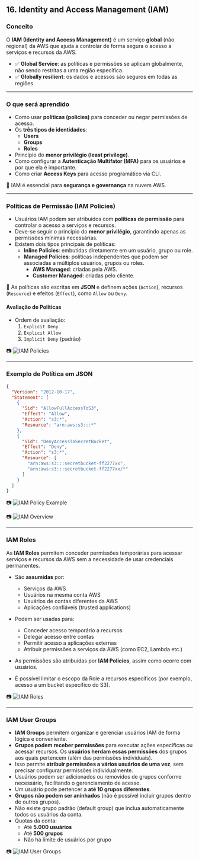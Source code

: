 ## 16. Identity and Access Management (IAM)

### Conceito

O **IAM (Identity and Access Management)** é um serviço **global** (não regional) da AWS que ajuda a controlar de forma segura o acesso a serviços e recursos da AWS.

- ✅ **Global Service**: as políticas e permissões se aplicam globalmente, não sendo restritas a uma região específica.
- ✅ **Globally resilient**: os dados e acessos são seguros em todas as regiões.

---

### O que será aprendido

- Como usar **políticas (policies)** para conceder ou negar permissões de acesso.
- Os **três tipos de identidades**:
  - **Users**
  - **Groups**
  - **Roles**
- Princípio do **menor privilégio (least privilege)**.
- Como configurar a **Autenticação Multifator (MFA)** para os usuários e por que ela é importante.
- Como criar **Access Keys** para acesso programático via CLI.


📌 IAM é essencial para **segurança e governança** na nuvem AWS.

---

### Políticas de Permissão (IAM Policies)

- Usuários IAM podem ser atribuídos com **políticas de permissão** para controlar o acesso a serviços e recursos.
- Deve-se seguir o princípio do **menor privilégio**, garantindo apenas as permissões mínimas necessárias.
- Existem dois tipos principais de políticas:
  - **Inline Policies**: embutidas diretamente em um usuário, grupo ou role.
  - **Managed Policies**: políticas independentes que podem ser associadas a múltiplos usuários, grupos ou roles.
    - **AWS Managed**: criadas pela AWS.
    - **Customer Managed**: criadas pelo cliente.

📘 As políticas são escritas em **JSON** e definem ações (`Action`), recursos (`Resource`) e efeitos (`Effect`), como `Allow` ou `Deny`.

#### Avaliação de Políticas

- Ordem de avaliação:
  1. `Explicit Deny`
  2. `Explicit Allow`
  3. `Implicit Deny` (padrão)

📷 ![IAM Policies](../assets/iam-policies.jpeg)

---

### Exemplo de Política em JSON

```json
{
  "Version": "2012-10-17",
  "Statement": [
    {
      "Sid": "AllowFullAccessToS3",
      "Effect": "Allow",
      "Action": "s3:*",
      "Resource": "arn:aws:s3:::*"
    },
    {
      "Sid": "DenyAccessToSecretBucket",
      "Effect": "Deny",
      "Action": "s3:*",
      "Resource": [
        "arn:aws:s3:::secretbucket-ff2277xx",
        "arn:aws:s3:::secretbucket-ff2277xx/*"
      ]
    }
  ]
}
```

📷 ![IAM Policy Example](../assets/iam-policy-json.jpeg)



📷 ![IAM Overview](../assets/iam-overview.jpeg)

---

### IAM Roles

As **IAM Roles** permitem conceder permissões temporárias para acessar serviços e recursos da AWS sem a necessidade de usar credenciais permanentes.

- São **assumidas** por:
  - Serviços da AWS
  - Usuários na mesma conta AWS
  - Usuários de contas diferentes da AWS
  - Aplicações confiáveis (trusted applications)
  
- Podem ser usadas para:
  - Conceder acesso temporário a recursos
  - Delegar acesso entre contas
  - Permitir acesso a aplicações externas
  - Atribuir permissões a serviços da AWS (como EC2, Lambda etc.)

- As permissões são atribuídas por **IAM Policies**, assim como ocorre com usuários.
- É possível limitar o escopo da Role a recursos específicos (por exemplo, acesso a um bucket específico do S3).

📷 ![IAM Roles](../assets/iam-roles.jpeg)

---

### IAM User Groups

- **IAM Groups** permitem organizar e gerenciar usuários IAM de forma lógica e conveniente.
- **Grupos podem receber permissões** para executar ações específicas ou acessar recursos. Os **usuários herdam essas permissões** dos grupos aos quais pertencem (além das permissões individuais).
- Isso permite **atribuir permissões a vários usuários de uma vez**, sem precisar configurar permissões individualmente.
- Usuários podem ser adicionados ou removidos de grupos conforme necessário, facilitando o gerenciamento de acesso.
- Um usuário pode pertencer a **até 10 grupos diferentes**.
- **Grupos não podem ser aninhados** (não é possível incluir grupos dentro de outros grupos).
- Não existe grupo padrão (default group) que inclua automaticamente todos os usuários da conta.
- Quotas da conta:
  - Até **5.000 usuários**
  - Até **500 grupos**
  - Não há limite de usuários por grupo

📷 ![IAM User Groups](../assets/iam-user-groups.jpeg)
